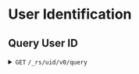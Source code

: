 # User Identification

## Query User ID

<details>
<summary><code>GET</code> <code>/_rs/uid/v0/query</code></summary>

### Parameters
| name   | optional | type     | description        |
|--------|----------|----------|--------------------|
| handle | required | `string` | The user's Handle. |

```json5
{
	"handle": "@user@domain"
}
```

### Response

#### `200 OK`
| name   | optional | type     | description                  |
|--------|----------|----------|------------------------------|
| handle | required | `string` | The user's Canonical Handle. |
| pubkey | required | `string` | The user's Public Key.       |

```json5
{
	"handle": "domain:user",
	"pubkey": "Public Key"
}
```

#### `400 Bad Request`
The requested Handle is unable to be parsed.
| name   | optional | type     | description           |
|--------|----------|----------|-----------------------|
| handle | required | `string` | The requested Handle. |

#### `404 Not Found`
The requested Handle does not exist.
| name   | optional | type     | description           |
|--------|----------|----------|-----------------------|
| handle | required | `string` | The requested Handle. |

</details>
